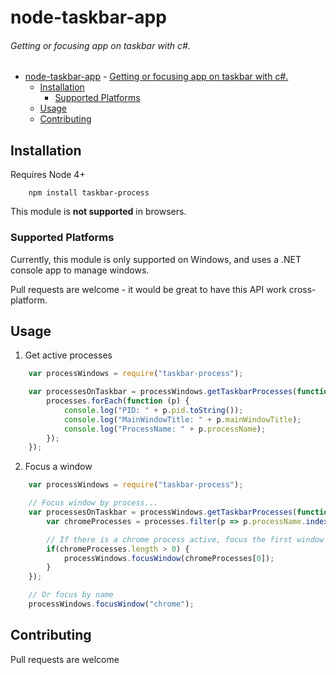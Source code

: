 # node-taskbar-app
###### Getting or focusing app on taskbar with c#.

- [node-taskbar-app](#node-taskbar-app)
          - [Getting or focusing app on taskbar with c#.](#getting-or-focusing-app-on-taskbar-with-c)
  - [Installation](#installation)
    - [Supported Platforms](#supported-platforms)
  - [Usage](#usage)
  - [Contributing](#contributing)

## Installation

Requires Node 4+

```
    npm install taskbar-process
```

This module is __not supported__ in browsers.

### Supported Platforms

Currently, this module is only supported on Windows, and uses a .NET console app to manage windows.

Pull requests are welcome - it would be great to have this API work cross-platform.

## Usage

1) Get active processes

```javascript
    var processWindows = require("taskbar-process");

    var processesOnTaskbar = processWindows.getTaskbarProcesses(function(err, processes) {
        processes.forEach(function (p) {
            console.log("PID: " + p.pid.toString());
            console.log("MainWindowTitle: " + p.mainWindowTitle);
            console.log("ProcessName: " + p.processName);
        });
    });
```

2) Focus a window

```javascript
    var processWindows = require("taskbar-process");

    // Focus window by process...
    var processesOnTaskbar = processWindows.getTaskbarProcesses(function(err, processes) {
        var chromeProcesses = processes.filter(p => p.processName.indexOf("chrome") >= 0);

        // If there is a chrome process active, focus the first window
        if(chromeProcesses.length > 0) {
            processWindows.focusWindow(chromeProcesses[0]);
        }
    });

    // Or focus by name
    processWindows.focusWindow("chrome");
```


## Contributing

Pull requests are welcome

